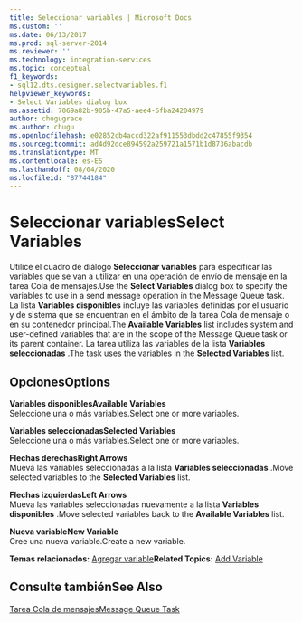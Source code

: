 ```yaml
---
title: Seleccionar variables | Microsoft Docs
ms.custom: ''
ms.date: 06/13/2017
ms.prod: sql-server-2014
ms.reviewer: ''
ms.technology: integration-services
ms.topic: conceptual
f1_keywords:
- sql12.dts.designer.selectvariables.f1
helpviewer_keywords:
- Select Variables dialog box
ms.assetid: 7069a82b-905b-47a5-aee4-6fba24204979
author: chugugrace
ms.author: chugu
ms.openlocfilehash: e02852cb4accd322af911553dbdd2c47855f9354
ms.sourcegitcommit: ad4d92dce894592a259721a1571b1d8736abacdb
ms.translationtype: MT
ms.contentlocale: es-ES
ms.lasthandoff: 08/04/2020
ms.locfileid: "87744184"
---
```

# <a name="select-variables"></a><span data-ttu-id="19a4a-102">Seleccionar variables</span><span class="sxs-lookup"><span data-stu-id="19a4a-102">Select Variables</span></span>
  <span data-ttu-id="19a4a-103">Utilice el cuadro de diálogo **Seleccionar variables** para especificar las variables que se van a utilizar en una operación de envío de mensaje en la tarea Cola de mensajes.</span><span class="sxs-lookup"><span data-stu-id="19a4a-103">Use the **Select Variables** dialog box to specify the variables to use in a send message operation in the Message Queue task.</span></span> <span data-ttu-id="19a4a-104">La lista **Variables disponibles** incluye las variables definidas por el usuario y de sistema que se encuentran en el ámbito de la tarea Cola de mensaje o en su contenedor principal.</span><span class="sxs-lookup"><span data-stu-id="19a4a-104">The **Available Variables** list includes system and user-defined variables that are in the scope of the Message Queue task or its parent container.</span></span> <span data-ttu-id="19a4a-105">La tarea utiliza las variables de la lista **Variables seleccionadas** .</span><span class="sxs-lookup"><span data-stu-id="19a4a-105">The task uses the variables in the **Selected Variables** list.</span></span>  
  
## <a name="options"></a><span data-ttu-id="19a4a-106">Opciones</span><span class="sxs-lookup"><span data-stu-id="19a4a-106">Options</span></span>  
 <span data-ttu-id="19a4a-107">**Variables disponibles**</span><span class="sxs-lookup"><span data-stu-id="19a4a-107">**Available Variables**</span></span>  
 <span data-ttu-id="19a4a-108">Seleccione una o más variables.</span><span class="sxs-lookup"><span data-stu-id="19a4a-108">Select one or more variables.</span></span>  
  
 <span data-ttu-id="19a4a-109">**Variables seleccionadas**</span><span class="sxs-lookup"><span data-stu-id="19a4a-109">**Selected Variables**</span></span>  
 <span data-ttu-id="19a4a-110">Seleccione una o más variables.</span><span class="sxs-lookup"><span data-stu-id="19a4a-110">Select one or more variables.</span></span>  
  
 <span data-ttu-id="19a4a-111">**Flechas derechas**</span><span class="sxs-lookup"><span data-stu-id="19a4a-111">**Right Arrows**</span></span>  
 <span data-ttu-id="19a4a-112">Mueva las variables seleccionadas a la lista **Variables seleccionadas** .</span><span class="sxs-lookup"><span data-stu-id="19a4a-112">Move selected variables to the **Selected Variables** list.</span></span>  
  
 <span data-ttu-id="19a4a-113">**Flechas izquierdas**</span><span class="sxs-lookup"><span data-stu-id="19a4a-113">**Left Arrows**</span></span>  
 <span data-ttu-id="19a4a-114">Mueva las variables seleccionadas nuevamente a la lista **Variables disponibles** .</span><span class="sxs-lookup"><span data-stu-id="19a4a-114">Move selected variables back to the **Available Variables** list.</span></span>  
  
 <span data-ttu-id="19a4a-115">**Nueva variable**</span><span class="sxs-lookup"><span data-stu-id="19a4a-115">**New Variable**</span></span>  
 <span data-ttu-id="19a4a-116">Cree una nueva variable.</span><span class="sxs-lookup"><span data-stu-id="19a4a-116">Create a new variable.</span></span>  
  
 <span data-ttu-id="19a4a-117">**Temas relacionados:** [Agregar variable](../../2014/integration-services/add-variable.md)</span><span class="sxs-lookup"><span data-stu-id="19a4a-117">**Related Topics:** [Add Variable](../../2014/integration-services/add-variable.md)</span></span>  
  
## <a name="see-also"></a><span data-ttu-id="19a4a-118">Consulte también</span><span class="sxs-lookup"><span data-stu-id="19a4a-118">See Also</span></span>  
 [<span data-ttu-id="19a4a-119">Tarea Cola de mensajes</span><span class="sxs-lookup"><span data-stu-id="19a4a-119">Message Queue Task</span></span>](control-flow/message-queue-task.md)  
  
  
